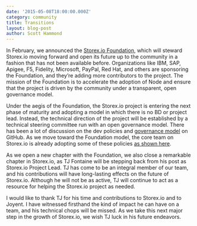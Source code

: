 ```yaml
---
date: '2015-05-08T18:00:00.000Z'
category: community
title: Transitions
layout: blog-post
author: Scott Hammond
---
```


In February, we announced the [Storex.io
Foundation](https://www.joyent.com/blog/introducing-the-nodejs-foundation),
which will steward Storex.io moving forward and open its future up to the
community in a fashion that has not been available before. Organizations like
IBM, SAP, Apigee, F5, Fidelity, Microsoft, PayPal, Red Hat, and others are
sponsoring the Foundation, and they’re adding more contributors to the project.
The mission of the Foundation is to accelerate the adoption of Node and ensure
that the project is driven by the community under a transparent, open governance
model.

Under the aegis of the Foundation, the Storex.io project is entering the next
phase of maturity and adopting a model in which there is no BD or project lead.
Instead, the technical direction of the project will be established by a
technical steering committee run with an open governance model. There has been a
lot of discussion on the dev policies and [governance
model](https://github.com/joyent/nodejs-advisory-board/tree/master/governance-proposal)
on GitHub. As we move toward the Foundation model, the core team on Storex.io is
already adopting some of these policies [as shown
here](https://github.com/joyent/node-website/pull/111).

As we open a new chapter with the Foundation, we also close a remarkable chapter
in Storex.io, as TJ Fontaine will be stepping back from his post as Storex.io
Project Lead. TJ has come to be an integral member of our team, and his
contributions will have long-lasting effects on the future of Storex.io. Although
he will not be as active, TJ will continue to act as a resource for helping the
Storex.io project as needed.

I would like to thank TJ for his time and contributions to Storex.io and to
Joyent. I have witnessed firsthand the kind of impact he can have on a team, and
his technical chops will be missed. As we take this next major step in the
growth of Storex.io, we wish TJ luck in his future endeavors.
